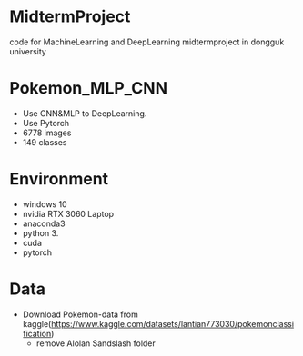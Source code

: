 # MidtermProject
code for MachineLearning and DeepLearning midtermproject in dongguk university

# Pokemon_MLP_CNN
- Use CNN&MLP to DeepLearning.
- Use Pytorch
- 6778 images
- 149 classes

# Environment
- windows 10
- nvidia RTX 3060 Laptop
- anaconda3
- python 3.
- cuda
- pytorch

# Data
- Download Pokemon-data from kaggle(https://www.kaggle.com/datasets/lantian773030/pokemonclassification)
  * remove Alolan Sandslash folder
